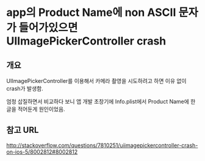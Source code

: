 app의 Product Name에 non ASCII 문자가 들어가있으면 UIImagePickerController crash
==========================================================================

개요
----

UIImagePickerController를 이용해서 카메라 촬영을 시도하려고 하면 이유 없이 crash가 발생함.

엄청 삽질하면서 비교하다 보니 앱 개발 초창기에 Info.plist에서 Product
Name에 한글을 적어둔게 원인이었음.



참고 URL
-------

<http://stackoverflow.com/questions/7810251/uiimagepickercontroller-crash-on-ios-5/8002812#8002812>
